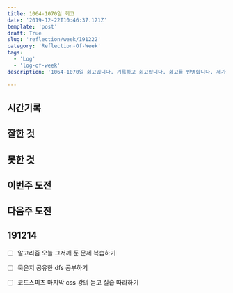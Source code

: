 ```yaml
---
title: 1064-1070일 회고
date: '2019-12-22T10:46:37.121Z'
template: 'post'
draft: True
slug: 'reflection/week/191222'
category: 'Reflection-Of-Week'
tags:
  - 'Log'
  - 'log-of-week'
description: '1064-1070일 회고입니다. 기록하고 회고합니다. 회고를 반영합니다. 제가 자라는 방식입니다.'

---
```


## 시간기록 



## 잘한 것



## 못한 것



## 이번주 도전



## 다음주 도전

## 191214

- [ ] 알고리즘 오늘 그저깨 푼 문제 복습하기 
- [ ] 묵은지 공유한 dfs 공부하기 
- [ ] 코드스피츠 마지막 css 강의 듣고 실습 따라하기 

